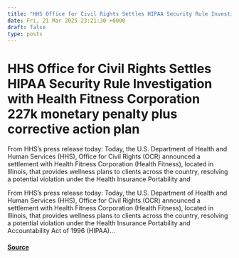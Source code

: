 ```yaml
---
title: "HHS Office for Civil Rights Settles HIPAA Security Rule Investigation with Health Fitness Corporation 227k monetary penalty plus corrective action plan"
date: Fri, 21 Mar 2025 23:21:30 +0000
draft: false
type: posts
---
```

# HHS Office for Civil Rights Settles HIPAA Security Rule Investigation with Health Fitness Corporation 227k monetary penalty plus corrective action plan





From HHS&#8217;s press release today: Today, the U.S. Department of Health and Human Services (HHS), Office for Civil Rights (OCR) announced a settlement with Health Fitness Corporation (Health Fitness), located in Illinois, that provides wellness plans to clients across the country, resolving a potential violation under the Health Insurance Portability and

From HHS’s press release today: Today, the U.S. Department of Health and Human Services (HHS), Office for Civil Rights (OCR) announced a settlement with Health Fitness Corporation (Health Fitness), located in Illinois, that provides wellness plans to clients across the country, resolving a potential violation under the Health Insurance Portability and Accountability Act of 1996 (HIPAA)...

#### [Source](https://databreaches.net/2025/03/21/hhs-office-for-civil-rights-settles-hipaa-security-rule-investigation-with-health-fitness-corporation-227k-monetary-penalty-plus-corrective-action-plan/)

